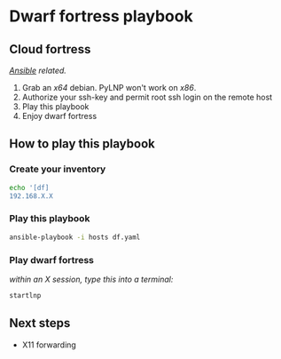 

# Dwarf fortress playbook

## Cloud fortress

_[Ansible](http://docs.ansible.com) related._

1. Grab an _x64_ debian. PyLNP won't work on _x86_.
2. Authorize your ssh-key and permit root ssh login on the remote host
3. Play this playbook
4. Enjoy dwarf fortress


## How to play this playbook

### Create your inventory

```bash
echo '[df]
192.168.X.X
```

### Play this playbook

```bash
ansible-playbook -i hosts df.yaml
```

### Play dwarf fortress

_within an X session, type this into a terminal:_

```bash
startlnp
```


## Next steps

* X11 forwarding
